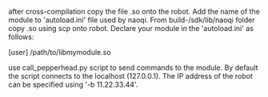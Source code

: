 after cross-compilation copy the file .so onto the robot.
Add the name of the module to 'autoload.ini' file used by naoqi.
From build-<toolchain-name>/sdk/lib/naoqi folder copy .so using scp onto robot.
Declare your module in the 'autoload.ini' as follows:

[user]
 /path/to/libmymodule.so

use call_pepperhead.py script to send commands to the module.
By default the script connects to the localhost (127.0.0.1). The
IP address of the robot can be specified using '-b 11.22.33.44'.

